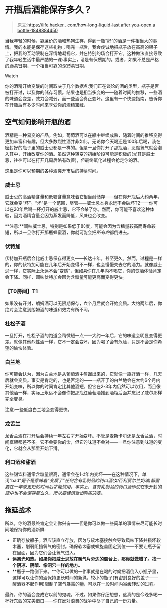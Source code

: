 # 开瓶后酒能保存多久？

> 原文:[https://life hacker . com/how-long-liquid-last after you-open a bottle-1848884450](https://lifehacker.com/how-long-does-liquor-last-after-you-open-a-bottle-1848884450)

当我年轻的时候，靠廉价的酒和热狗生存，得到一瓶“好”的酒是一件相当大的事情。我的本能是保存这些礼物；喝完一瓶后，我会虔诚地把瓶子放在高高的架子上，把我的互动限制在深情地凝视它，并在特别的场合打开它。这种做法直接导致了我年轻生活中最严酷的一课:事实上，酒是有保质期的。或者，如果不总是严格的*到期*日期，一个相当可靠的*保质期*日期。

Watch

你的酒精开始变酸的时间取决于几个数据点:我们正在谈论的酒的类型，瓶子是否被打开过，以及你的储存习惯。结果也是相当多变的——随着时间的推移，一些酒的味道会变差，效力会减弱，而一些酒会真正变坏。这里有一个快速指南，告诉你在开瓶后有多少时间来享受你的酒精宝藏。

## 空气如何影响开瓶的酒

酒精是一种易变的产品。例如，葡萄酒可以在瓶中继续成熟，随着时间的推移变得更加丰富和有趣，但大多数烈性酒并非如此。无论你今天喝还是100年后喝，装在密封好的瓶子里的威士忌都是一样的。但是一旦你打开了那瓶酒，恶魔氧气就会潜入其中，开始改变你的酒。虽然这种转变的初始阶段可能是积极的(尤其是威士忌，往往可以在打开几周后略有改善)，但最终氧化过程会抢走你的酒。

这里是你可以预期的各种酒类开市后的持续时间。

### 威士忌

威士忌的高酒精含量和低糖含量意味着它相当耐储存——但在你开瓶后大约两年，它就会变“坏”。“坏”是一个范围，尽管——威士忌本身永远不会破坏T2——你可以在20年后喝一杯打开的威士忌，它不会杀了你。然而，你可能不喜欢这种体验，因为酒精含量会因为蒸发而降低，风味也会改变。

**注意:**调味威士忌，特别是如果低于80度，可能会因为含糖量较高而寿命较短，所以一旦你打开那瓶蜂蜜酒，你就可能会把*所有的*都倒进去。

### **伏特加**

伏特加开瓶后会比威士忌保存得更久——长达十年，甚至更久。然而，过程是一样的，你的伏特加可能在几年后开始变得不一样，也会慢慢失去它的酒力。就像威士忌一样，它实际上永远不会“变质”，但如果你在几年内不喝它，你的饮酒体验肯定会下降。同样，调味伏特加会因为含糖量可能更高而变得更快。

### 【T0房间】T1

如果没有开封，朗姆酒可以无限期保存，六个月后就会开始变质。大约两年后，你绝对会注意到朗姆酒的味道和效力有所不同。

### 杜松子酒

一旦打开，杜松子酒的跑道会稍微短一点——大约一年后，它的味道会明显变得更差。就像其他烈性酒一样，它不一定会变坏，因为喝了会有危险，只是不会是你希望的愉快体验。

### 白兰地

你可能会认为，因为白兰地是从葡萄酒中蒸馏出来的，它就像一瓶好酒一样，几天后就会变质。事实是肯定的，也是否定的——一瓶开了的白兰地会在大约6个月内开始变味，所以你的时间肯定比其他酒短。但它在2-3年内仍然可以饮用，而且像其他酒一样，实际上永远不会像你把那瓶红葡萄酒推到酒柜后面并忘记了威尔那样完全变臭。

注意:一些低度白兰地会变得更快。

### **龙舌兰**

龙舌兰酒在打开后会持续一年左右才开始变坏。不管是麦斯卡尔还是龙舌兰酒，时间框架都差不多。它不会要你的命，但它的味道不会对——一旦你注意到味道的变化，它就会从那里开始下滑。

### **利口酒和甜酒**

这些甜饮料通常含糖量很高，通常会在1-2年内变坏——在这种情况下，单词“bad”*是不是意味着“变质了”任何含有乳制品的利口酒(如百利爱尔兰奶油)都需要在一年或更短的时间后才能饮用。事实上，含有乳制品的利口酒即使在*未开封的*瓶中也不会保存那么久，所以要谨慎做出购买决定。*

## 拖延战术

所以，你的酒最终肯定会让你兴奋——但是你可以做一些简单的事情来尽可能长时间地保持你的酒新鲜:

*   正确存放瓶子。酒应该直立存放，因为与软木塞接触会导致风味下降并损坏软木塞，削弱阻挡氧气的密封。确保软木塞或螺旋盖固定到位——不要让瓶子留在里面，因为它们会让氧气进入。
*   **远离光和热。如果你把威士忌放在暖气片旁边的窗台上，那你就做错了。找一个阴凉、阴暗、像洞穴一样的地方。**
*   **瓶子一路倒下来。**你可以做的一件事就是在喝的时候把酒倒入小瓶子里，这样可以让你的酒保持更长时间的新鲜。较小的瓶子(有密封良好的盖子——醒酒器不起作用)限制了空气暴露的量，可以在一段时间内减缓转动的过程。

最终，你的酒会变成它以前的鬼魂。不过，如果你仔细想想，这真的是今晚多喝一杯好东西的完美借口——你在反对浪费的战争中尽了自己的一份力量。